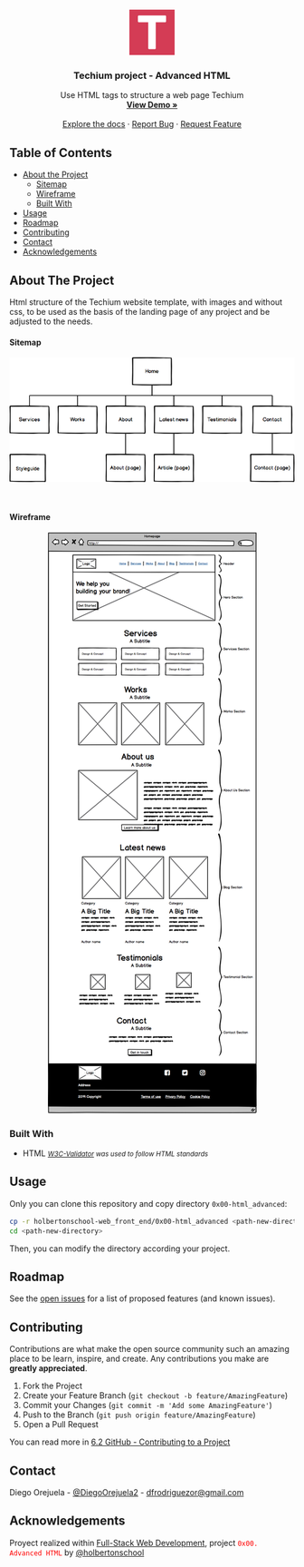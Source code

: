 <!--
*** Thanks for checking out this README Template. If you have a suggestion that would
*** make this better, please fork the repo and create a pull request or simply open
*** an issue with the tag "enhancement".
*** Thanks again! Now go create something AMAZING! :D
-->

<!-- PROJECT LOGO -->
<br />
<p align="center">
  <a href="https://github.com/othneildrew/Best-README-Template">
    <img src="favicon.png" alt="Logo" width="80" height="80">
  </a>

  <h3 align="center">Techium project - Advanced HTML</h3>

  <p align="center">
    Use HTML tags to structure a web page Techium
    <br />
    <a href="https://diegoorejuela.github.io/holbertonschool-web_front_end/0x00-html_advanced/"><strong>View Demo »</strong></a>
    <br />
    <br />
    <a href="https://github.com/DiegoOrejuela/holbertonschool-web_front_end/blob/master/0x00-html_advanced/README.md"">Explore the docs</a>
    ·
    <a href="https://github.com/DiegoOrejuela/holbertonschool-web_front_end/issues">Report Bug</a>
    ·
    <a href="https://github.com/DiegoOrejuela/holbertonschool-web_front_end/issues">Request Feature</a>
  </p>
</p>



<!-- TABLE OF CONTENTS -->
## Table of Contents

* [About the Project](#about-the-project)
  * [Sitemap](#sitemap)
  * [Wireframe](#wireframe)
  * [Built With](#built-with)
* [Usage](#usage)
* [Roadmap](#roadmap)
* [Contributing](#contributing)
* [Contact](#contact)
* [Acknowledgements](#acknowledgements)



<!-- ABOUT THE PROJECT -->
## About The Project

Html structure of the Techium website template, with images and without css, to be used as the basis of the landing page of any project and be adjusted to the needs.

#### Sitemap
<p align="center">
    <img src="sitemap.png" alt="Sitemap project">
</p>

<br/>

#### Wireframe
<p align="center">
    <img src="wireframe.png" alt="Sitemap project">
</p>

### Built With
* HTML
<i><small><a href="https://github.com/holbertonschool/W3C-Validator">W3C-Validator</a> was used to follow HTML standards</small></i>

<!-- USAGE -->
## Usage

Only you can clone this repository and copy directory `0x00-html_advanced`:

```sh
cp -r holbertonschool-web_front_end/0x00-html_advanced <path-new-directory>
cd <path-new-directory>
```
Then, you can modify the directory according your project. 

<!-- ROADMAP -->
## Roadmap

See the [open issues](https://github.com/othneildrew/Best-README-Template/issues) for a list of proposed features (and known issues).

<!-- CONTRIBUTING -->
## Contributing

Contributions are what make the open source community such an amazing place to be learn, inspire, and create. Any contributions you make are **greatly appreciated**.

1. Fork the Project
2. Create your Feature Branch (`git checkout -b feature/AmazingFeature`)
3. Commit your Changes (`git commit -m 'Add some AmazingFeature'`)
4. Push to the Branch (`git push origin feature/AmazingFeature`)
5. Open a Pull Request

You can read more in [6.2 GitHub - Contributing to a Project](https://git-scm.com/book/en/v2/GitHub-Contributing-to-a-Project)

<!-- CONTACT -->
## Contact

Diego Orejuela - [@DiegoOrejuela2](https://twitter.com/DiegoOrejuela2) - dfrodriguezor@gmail.com

<!-- ACKNOWLEDGEMENTS -->
## Acknowledgements
Proyect realized within [Full-Stack Web Development](https://www.holbertonschool.com/pathway_web_stack_development), project <code><span style="color: red">0x00. Advanced HTML</span></code> by [@holbertonschool](https://twitter.com/holbertonschool)



